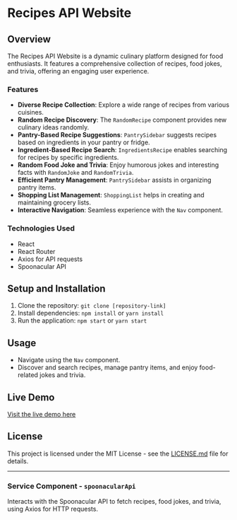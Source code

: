 # Recipes API Website

## Overview
The Recipes API Website is a dynamic culinary platform designed for food enthusiasts. It features a comprehensive collection of recipes, food jokes, and trivia, offering an engaging user experience.

### Features
- **Diverse Recipe Collection**: Explore a wide range of recipes from various cuisines.
- **Random Recipe Discovery**: The `RandomRecipe` component provides new culinary ideas randomly.
- **Pantry-Based Recipe Suggestions**: `PantrySidebar` suggests recipes based on ingredients in your pantry or fridge.
- **Ingredient-Based Recipe Search**: `IngredientsRecipe` enables searching for recipes by specific ingredients.
- **Random Food Joke and Trivia**: Enjoy humorous jokes and interesting facts with `RandomJoke` and `RandomTrivia`.
- **Efficient Pantry Management**: `PantrySidebar` assists in organizing pantry items.
- **Shopping List Management**: `ShoppingList` helps in creating and maintaining grocery lists.
- **Interactive Navigation**: Seamless experience with the `Nav` component.

### Technologies Used
- React
- React Router
- Axios for API requests
- Spoonacular API

## Setup and Installation
1. Clone the repository: `git clone [repository-link]`
2. Install dependencies: `npm install` or `yarn install`
3. Run the application: `npm start` or `yarn start`

## Usage
- Navigate using the `Nav` component.
- Discover and search recipes, manage pantry items, and enjoy food-related jokes and trivia.

## Live Demo
[Visit the live demo here](https://rtrecipes.netlify.app/)

## License
This project is licensed under the MIT License - see the [LICENSE.md](LICENSE.md) file for details.

---

### Service Component - `spoonacularApi`
Interacts with the Spoonacular API to fetch recipes, food jokes, and trivia, using Axios for HTTP requests.

